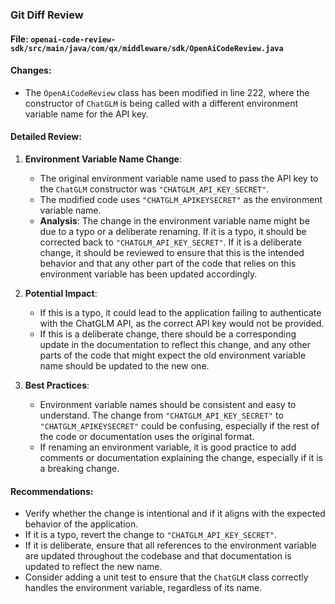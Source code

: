 ### Git Diff Review

#### File: `openai-code-review-sdk/src/main/java/com/qx/middleware/sdk/OpenAiCodeReview.java`

#### Changes:
- The `OpenAiCodeReview` class has been modified in line 222, where the constructor of `ChatGLM` is being called with a different environment variable name for the API key.

#### Detailed Review:

1. **Environment Variable Name Change**:
   - The original environment variable name used to pass the API key to the `ChatGLM` constructor was `"CHATGLM_API_KEY_SECRET"`.
   - The modified code uses `"CHATGLM_APIKEYSECRET"` as the environment variable name.
   - **Analysis**: The change in the environment variable name might be due to a typo or a deliberate renaming. If it is a typo, it should be corrected back to `"CHATGLM_API_KEY_SECRET"`. If it is a deliberate change, it should be reviewed to ensure that this is the intended behavior and that any other part of the code that relies on this environment variable has been updated accordingly.

2. **Potential Impact**:
   - If this is a typo, it could lead to the application failing to authenticate with the ChatGLM API, as the correct API key would not be provided.
   - If this is a deliberate change, there should be a corresponding update in the documentation to reflect this change, and any other parts of the code that might expect the old environment variable name should be updated to the new one.

3. **Best Practices**:
   - Environment variable names should be consistent and easy to understand. The change from `"CHATGLM_API_KEY_SECRET"` to `"CHATGLM_APIKEYSECRET"` could be confusing, especially if the rest of the code or documentation uses the original format.
   - If renaming an environment variable, it is good practice to add comments or documentation explaining the change, especially if it is a breaking change.

#### Recommendations:
- Verify whether the change is intentional and if it aligns with the expected behavior of the application.
- If it is a typo, revert the change to `"CHATGLM_API_KEY_SECRET"`.
- If it is deliberate, ensure that all references to the environment variable are updated throughout the codebase and that documentation is updated to reflect the new name.
- Consider adding a unit test to ensure that the `ChatGLM` class correctly handles the environment variable, regardless of its name.